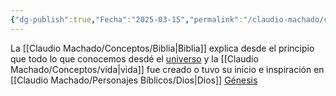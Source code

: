 ```yaml
---
{"dg-publish":true,"Fecha":"2025-03-15","permalink":"/claudio-machado/conceptos/creacion/","dgPassFrontmatter":true}
---
```


La [[Claudio Machado/Conceptos/Biblia\|Biblia]] explica desde el principio que todo lo que conocemos desdé el [universo](https://wol.jw.org/es/wol/d/r4/lp-s/1101985019?q=universo&p=par) y la [[Claudio Machado/Conceptos/vida\|vida]] fue creado o tuvo su inicio e inspiración en [[Claudio Machado/Personajes Bíblicos/Dios\|Dios]] [Génesis](https://wol.jw.org/es/wol/b/r4/lp-s/nwtsty/1/1)